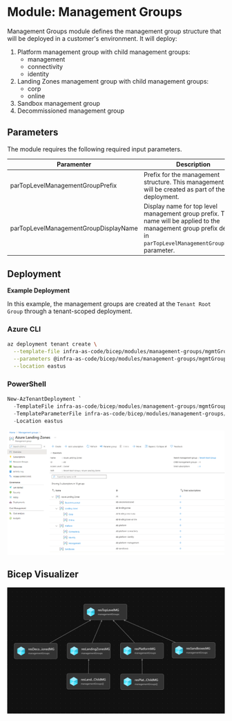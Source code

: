 # Module:  Management Groups

Management Groups module defines the management group structure that will be deployed in a customer's environment.  It will deploy:

  1. Platform management group with child management groups:
      * management
      * connectivity
      * identity
  2. Landing Zones management group with child management groups:
      * corp
      * online
  3. Sandbox management group
  4. Decommissioned management group


## Parameters

The module requires the following required input parameters.

 Paramenter | Description | Requirement | Example
----------- | ----------- | ----------- | -------
parTopLevelManagementGroupPrefix | Prefix for the management structure.  This management group will be created as part of the deployment. | Minimum two characters | `alz` |
parTopLevelManagementGroupDisplayName | Display name for top level management group prefix.  This name will be applied to the management group prefix defined in `parTopLevelManagementGroupPrefix` parameter. | Minimum two characters | `Azure Landing Zones` |


## Deployment

**Example Deployment**

In this example, the management groups are created at the `Tenant Root Group` through a tenant-scoped deployment.

### Azure CLI
```bash
az deployment tenant create \
  --template-file infra-as-code/bicep/modules/management-groups/mgmtGroups.bicep \
  --parameters @infra-as-code/bicep/modules/management-groups/mgmtGroups.parameters.example.json \
  --location eastus
```

### PowerShell

```powershell
New-AzTenantDeployment `
  -TemplateFile infra-as-code/bicep/modules/management-groups/mgmtGroups.bicep `
  -TemplateParameterFile infra-as-code/bicep/modules/management-groups/mgmtGroups.parameters.example.json `
  -Location eastus
```

![Example Deployment Output](media/example-deployment-output.png "Example Deployment Output")

## Bicep Visualizer

![Bicep Visualizer](media/bicep-visualizer.png "Bicep Visualizer")
